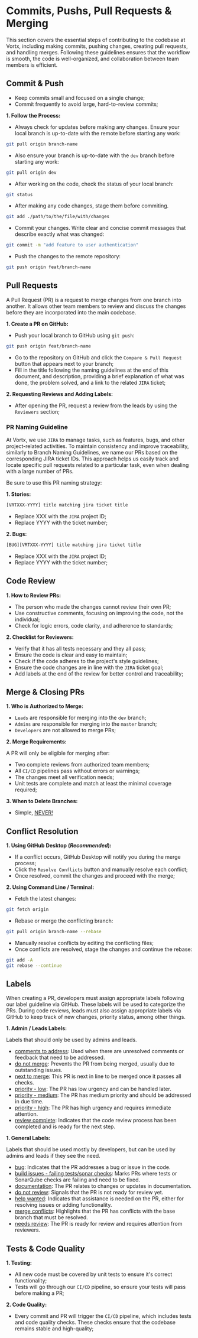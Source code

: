 # Commits, Pushs, Pull Requests & Merging

This section covers the essential steps of contributing to the codebase at Vortx, including making commits, pushing changes, creating pull requests, and handling merges. Following these guidelines ensures that the workflow is smooth, the code is well-organized, and collaboration between team members is efficient.

## Commit & Push

- Keep commits small and focused on a single change;
- Commit frequently to avoid large, hard-to-review commits;

**1. Follow the Process:**

- Always check for updates before making any changes. Ensure your local branch is up-to-date with the remote before starting any work:

```bash
git pull origin branch-name
```

- Also ensure your branch is up-to-date with the `dev` branch before starting any work:

```bash
git pull origin dev
```

- After working on the code, check the status of your local branch:

```bash
git status
```

- After making any code changes, stage them before commiting.

```bash
git add ./path/to/the/file/with/changes
```

- Commit your changes. Write clear and concise commit messages that describe exactly what was changed:

```bash
git commit -m "add feature to user authentication"
```

- Push the changes to the remote repository:

```bash
git push origin feat/branch-name
```

## Pull Requests

A Pull Request (PR) is a request to merge changes from one branch into another. It allows other team members to review and discuss the changes before they are incorporated into the main codebase.

**1. Create a PR on GitHub:**

- Push your local branch to GitHub using `git push`:

```bash
git push origin feat/branch-name
```

- Go to the repository on GitHub and click the `Compare & Pull Request` button that appears next to your branch;
- Fill in the title following the naming guidelines at the end of this document, and description, providing a brief explanation of what was done, the problem solved, and a link to the related `JIRA` ticket;

**2. Requesting Reviews and Adding Labels:**

- After opening the PR, request a review from the leads by using the `Reviewers` section;

### PR Naming Guideline

At Vortx, we use `JIRA` to manage tasks, such as features, bugs, and other project-related activities. To maintain consistency and improve traceability, similarly to Branch Naming Guidelines, we name our PRs based on the corresponding JIRA ticket IDs. This approach helps us easily track and locate specific pull requests related to a particular task, even when dealing with a large number of PRs.

Be sure to use this PR naming strategy:

**1. Stories:**

```bash
[VRTXXX-YYYY] title matching jira ticket title
```

- Replace XXX with the `JIRA` project ID;
- Replace YYYY with the ticket number;

**2. Bugs:**

```bash
[BUG][VRTXXX-YYYY] title matching jira ticket title
```

- Replace XXX with the `JIRA` project ID;
- Replace YYYY with the ticket number;

## Code Review

**1. How to Review PRs:**

- The person who made the changes cannot review their own PR;
- Use constructive comments, focusing on improving the code, not the individual;
- Check for logic errors, code clarity, and adherence to standards;

**2. Checklist for Reviewers:**

- Verify that it has all tests necessary and they all pass;
- Ensure the code is clear and easy to maintain;
- Check if the code adheres to the project's style guidelines;
- Ensure the code changes are in line with the `JIRA` ticket goal;
- Add labels at the end of the review for better control and traceability;

## Merge & Closing PRs

**1. Who is Authorized to Merge:**

- `Leads` are responsible for merging into the `dev` branch;
- `Admins` are responsible for merging into the `master` branch;
- `Developers` are not allowed to merge PRs;

**2. Merge Requirements:**

A PR will only be eligible for merging after:

- Two complete reviews from authorized team members;
- All `CI/CD` pipelines pass without errors or warnings;
- The changes meet all verification needs;
- Unit tests are complete and match at least the minimal coverage required;

**3. When to Delete Branches:**

- Simple, <ins>NEVER!</ins>

## Conflict Resolution

**1. Using GitHub Desktop (_Recommended_):**

- If a conflict occurs, GitHub Desktop will notify you during the merge process;
- Click the `Resolve Conflicts` button and manually resolve each conflict;
- Once resolved, commit the changes and proceed with the merge;

**2. Using Command Line / Terminal:**

- Fetch the latest changes:

```bash
git fetch origin
```

- Rebase or merge the conflicting branch:

```bash
git pull origin branch-name --rebase
```

- Manually resolve conflicts by editing the conflicting files;
- Once conflicts are resolved, stage the changes and continue the rebase:

```bash
git add -A
git rebase --continue
```

## Labels

When creating a PR, developers must assign appropriate labels following our label guideline via GitHub. These labels will be used to categorize the PRs. During code reviews, leads must also assign appropriate labels via GitHub to keep track of new changes, priority status, among other things.

**1. Admin / Leads Labels:**

Labels that should only be used by admins and leads.

- <ins>comments to address</ins>: Used when there are unresolved comments or feedback that need to be addressed.
- <ins>do not merge</ins>: Prevents the PR from being merged, usually due to outstanding issues.
- <ins>next to merge</ins>: This PR is next in line to be merged once it passes all checks.
- <ins>priority - low</ins>: The PR has low urgency and can be handled later.
- <ins>priority - medium</ins>: The PR has medium priority and should be addressed in due time.
- <ins>priority - high</ins>: The PR has high urgency and requires immediate attention.
- <ins>review complete</ins>: Indicates that the code review process has been completed and is ready for the next step.

**1. General Labels:**

Labels that should be used mostly by developers, but can be used by admins and leads if they see the need.

- <ins>bug</ins>: Indicates that the PR addresses a bug or issue in the code.
- <ins>build issues - failing tests/sonar checks</ins>: Marks PRs where tests or SonarQube checks are failing and need to be fixed.
- <ins>documentation</ins>: The PR relates to changes or updates in documentation.
- <ins>do not review</ins>: Signals that the PR is not ready for review yet.
- <ins>help wanted</ins>: Indicates that assistance is needed on the PR, either for resolving issues or adding functionality.
- <ins>merge conflicts</ins>: Highlights that the PR has conflicts with the base branch that must be resolved.
- <ins>needs review</ins>: The PR is ready for review and requires attention from reviewers.

## Tests & Code Quality

**1. Testing:**

- All new code must be covered by unit tests to ensure it's correct functionality;
- Tests will go through our `CI/CD` pipeline, so ensure your tests will pass before making a PR;

**2. Code Quality:**

- Every commit and PR will trigger the `CI/CD` pipeline, which includes tests and code quality checks. These checks ensure that the codebase remains stable and high-quality;
